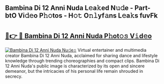 ## Bambina Di 12 Anni Nuda L𝚎a𝚔ed N𝚞𝚍e - Part-btO Vi𝚍𝚎o P𝚑𝚘tos - H𝚘𝚝 O𝚗𝚕yf𝚊ns L𝚎a𝚔s fuvFk

# <h2><a href="http://kf25tqr.oniu.top/?m=Bambina+Di+12+Anni+Nuda">🔗👉 🔴 Bambina Di 12 Anni Nuda P𝚑ot𝚘𝚜 V𝚒d𝚎o</a></h2>

[![Bambina Di 12 Anni Nuda Nu𝚍e𝚜](https://i.imgur.com/0qMVB7G.gif)](http://kf25tqr.oniu.top/?m=Bambina+Di+12+Anni+Nuda)
Virtual entertainer and multimedia creator Bambina Di 12 Anni Nuda, acclaimed for sharing dance and lifestyle knowledge through trending choreographies and compact clips. Bambina Di 12 Anni Nuda's public image is characterized by its open and sincere demeanor, but the intricacies of his personal life remain shrouded in secrecy.  
